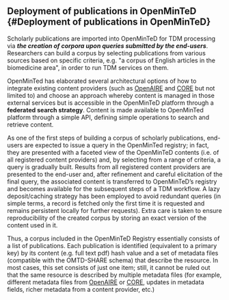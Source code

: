 ## Deployment of publications in OpenMinTeD {#Deployment of publications in OpenMinTeD}
Scholarly publications are imported into OpenMinTeD for TDM processing via _**the creation of corpora upon queries submitted by the end-users**_. 
Researchers can build a corpus by selecting publications from various sources based on specific criteria, e.g. "a corpus of English articles in the biomedicine area", in order to run TDM services on them. 

OpenMinTed has elaborated several architectural options of how to integrate existing content providers (such as [OpenAIRE](https://www.openaire.eu/) and [CORE](https://core.ac.uk/) but not limited to) and choose an approach whereby content is managed in those external services but is accessible in the OpenMinTeD platform through a **federated search strategy**. Content is made available to OpenMinTed platform through a simple API, defining simple operations to search and retrieve content. 

As one of the first steps of building a corpus of scholarly publications, end-users are expected to issue a query in the OpenMinTed registry; in fact, they are presented with a faceted view of the OpenMinTeD contents \(i.e. of all registered content providers\) and, by selecting from a range of criteria, a query is gradually built. Results from all registered content providers are presented to the end-user and, after refinement and careful elicitation of the final query, the associated content is transferred to OpenMinTeD’s registry and becomes available for the subsequent steps of a TDM workflow. A lazy deposit/caching strategy has been employed to avoid redundant queries (in simple terms, a record is fetched only the first time it is requested and remains persistent locally for further requests). Extra care is taken to ensure reproducibility of the created corpus by storing an exact version of the content used in it.

Thus, a corpus included in the OpenMinTeD Registry essentially consists of a list of publications. Each publication is identified (equivalent to a primary key) by its content (e.g. full text pdf) hash value and a set of metadata files (compatible with the OMTD-SHARE schema) that describe the resource. In most cases, this set consists of just one item; still, it cannot be ruled out that the same resource is described by multiple metadata files (for example, different metadata files from [OpenAIRE](https://www.openaire.eu/) or [CORE](https://core.ac.uk/), updates in metadata fields, richer metadata from a content provider, etc.) 




